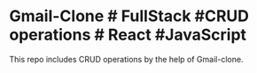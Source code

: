 # Gmail-Clone # FullStack #CRUD operations # React #JavaScript
This repo includes CRUD operations by the help of Gmail-clone.
